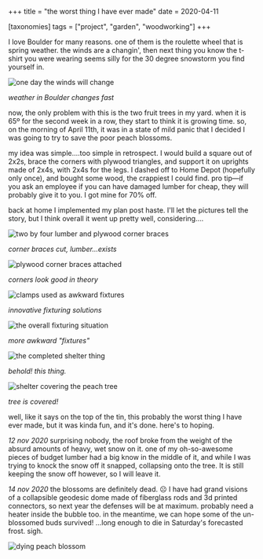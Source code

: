 +++
title = "the worst thing I have ever made"
date = 2020-04-11

[taxonomies]
tags = ["project", "garden", "woodworking"]
+++

I love Boulder for many reasons. one of them is the roulette wheel that is spring weather. the winds are a changin', then next thing you know the t-shirt you were wearing seems silly for the 30 degree snowstorm you find yourself in.

<!-- more -->

![one day the winds will change](01-boulder-weather.jpg)

_weather in Boulder changes fast_

now, the only problem with this is the two fruit trees in my yard. when it is 65º for the second week in a row, they start to think it is growing time. so, on the morning of April 11th, it was in a state of mild panic that I decided I was going to try to save the poor peach blossoms.

my idea was simple....too simple in retrospect. I would build a square out of 2x2s, brace the corners with plywood triangles, and support it on uprights made of 2x4s, with 2x4s for the legs. I dashed off to Home Depot (hopefully only once), and bought some wood, the crappiest I could find. pro tip—if you ask an employee if you can have damaged lumber for cheap, they will probably give it to you. I got mine for 70% off.

back at home I implemented my plan post haste. I'll let the pictures tell the story, but I think overall it went up pretty well, considering....

![two by four lumber and plywood corner braces](02-lumber.jpg)

_corner braces cut, lumber...exists_

![plywood corner braces attached](03-corner-brace.jpg)

_corners look good in theory_

![clamps used as awkward fixtures](04-fixture.jpg)

_innovative fixturing solutions_

![the overall fixturing situation](05-fixture-overview.jpg)

_more awkward "fixtures"_

![the completed shelter thing](06-completed.jpg)

_behold! this thing._

![shelter covering the peach tree](07-covering-tree.jpg)

_tree is covered!_

well, like it says on the top of the tin, this probably the worst thing I have ever made, but it was kinda fun, and it's done. here's to hoping.

_12 nov 2020_ surprising nobody, the roof broke from the weight of the absurd amounts of heavy, wet snow on it. one of my oh-so-awesome pieces of budget lumber had a big know in the middle of it, and while I was trying to knock the snow off it snapped, collapsing onto the tree. It is still keeping the snow off however, so I will leave it.

_14 nov 2020_ the blossoms are definitely dead. ☹️ I have had grand visions of a collapsible geodesic dome made of fiberglass rods and 3d printed connectors, so next year the defenses will be at maximum. probably need a heater inside the bubble too. in the meantime, we can hope some of the un-blossomed buds survived! ...long enough to die in Saturday's forecasted frost. sigh.

![dying peach blossom](08-dying-peach-blossom.jpg)
